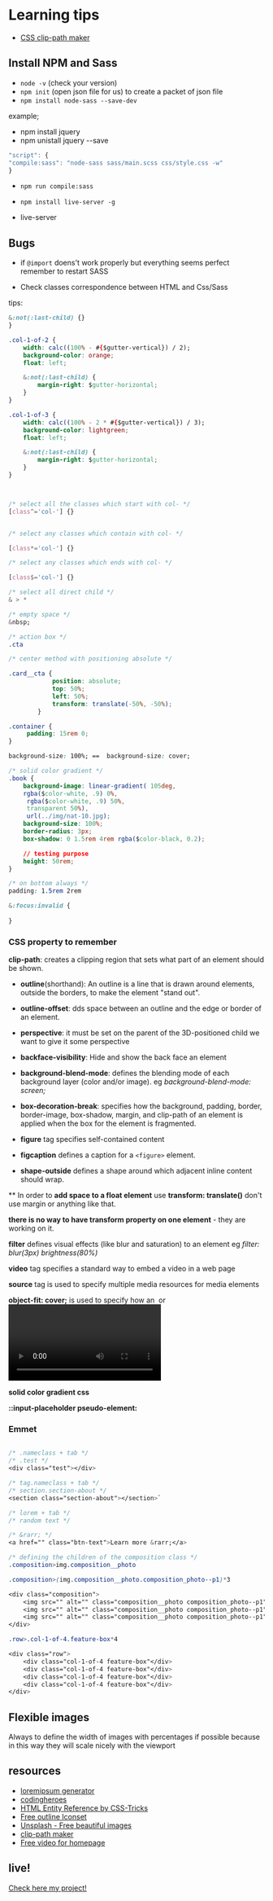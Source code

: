 # Learning tips

* [CSS clip-path maker](https://bennettfeely.com/clippy/)

## Install NPM and Sass

* `node -v` (check your version)
* `npm init` (open json file for us) to create a packet of json file
* `npm install node-sass --save-dev`

example;
* npm install jquery
* npm unistall jquery --save

```javascript
"script": {
"compile:sass": "node-sass sass/main.scss css/style.css -w"
}
```
* `npm run compile:sass`

* `npm install live-server -g`
* live-server

## Bugs

* if `@import` doens't work properly but everything seems perfect remember to restart SASS

* Check classes correspondence between HTML and Css/Sass

tips:

```css
&:not(:last-child) {}
}

.col-1-of-2 {
    width: calc((100% - #{$gutter-vertical}) / 2);
    background-color: orange;
    float: left;

    &:not(:last-child) {
        margin-right: $gutter-horizontal;
    }
}

.col-1-of-3 {
    width: calc((100% - 2 * #{$gutter-vertical}) / 3);
    background-color: lightgreen;
    float: left;

    &:not(:last-child) {
        margin-right: $gutter-horizontal;
    }
}



/* select all the classes which start with col- */
[class^='col-'] {}


/* select any classes which contain with col- */

[class*='col-'] {}

/* select any classes which ends with col- */

[class$='col-'] {}

/* select all direct child */
& > * 

/* empty space */
&nbsp; 

/* action box */
.cta 

/* center method with positioning absolute */

.card__cta {
            position: absolute;
            top: 50%;
            left: 50%;
            transform: translate(-50%, -50%);
        }

.container {
     padding: 15rem 0;
}

background-size: 100%; ==  background-size: cover;

/* solid color gradient */
.book {
    background-image: linear-gradient( 105deg, 
    rgba($color-white, .9) 0%,
     rgba($color-white, .9) 50%,
     transparent 50%), 
     url(../img/nat-10.jpg);
    background-size: 100%;
    border-radius: 3px;
    box-shadow: 0 1.5rem 4rem rgba($color-black, 0.2);

    // testing purpose
    height: 50rem;
}

/* on bottom always */
padding: 1.5rem 2rem

&:focus:invalid {
    
}

```



### CSS property to remember

**clip-path**: creates a clipping region that sets what part of an element should be shown.

* **outline**(shorthand): An outline is a line that is drawn around elements, outside the borders, to make the element "stand out".

* **outline-offset**: dds space between an outline and the edge or border of an element.

*  **perspective**: it must be set on the parent of the 3D-positioned child we want to give it some perspective

* **backface-visibility**: Hide and show the back face an element

* **background-blend-mode**: defines the blending mode of each background layer (color and/or image). eg *background-blend-mode: screen;*

* **box-decoration-break**: specifies how the background, padding, border, border-image, box-shadow, margin, and clip-path of an element is applied when the box for the element is fragmented.

* **figure** tag specifies self-contained content

* **figcaption** defines a caption for a `<figure>` element.

* **shape-outside** defines a shape around which adjacent inline content should wrap.

** In order to **add space to a float element** use **transform: translate()** don't use margin or anything like that.

**there is no way to have transform property on one element** - they are working on it.

**filter** defines visual effects (like blur and saturation) to an element eg *filter: blur(3px) brightness(80%)*

**video** tag specifies a standard way to embed a video in a web page

**source** tag is used to specify multiple media resources for media elements

**object-fit: cover;** is used to specify how an <img> or <video> should be resized to fit its container.

**solid color gradient css**

**::input-placeholder pseudo-element:**

### Emmet

```css

/* .nameclass + tab */
/* .test */
<div class="test"></div>

/* tag.nameclass + tab */
/* section.section-about */
<section class="section-about"></section>`

/* lorem + tab */
/* random text */

/* &rarr; */
<a href="" class="btn-text">Learn more &rarr;</a>

/* defining the children of the composition class */
.composition>img.composition__photo

.composition>(img.composition__photo.composition_photo--p1)*3

<div class="composition">
    <img src="" alt="" class="composition__photo composition_photo--p1">
    <img src="" alt="" class="composition__photo composition_photo--p1">
    <img src="" alt="" class="composition__photo composition_photo--p1">
</div>

.row>.col-1-of-4.feature-box*4

<div class="row">
    <div class="col-1-of-4 feature-box"</div>
    <div class="col-1-of-4 feature-box"</div>
    <div class="col-1-of-4 feature-box"</div>
    <div class="col-1-of-4 feature-box"</div>
</div>


```

## Flexible images

Always to define the width of images with percentages if possible because in this way they will scale nicely with the viewport

## resources

* [loremipsum generator](https://loremipsum.io/)
* [codingheroes](http://codingheroes.io/resources/)
* [HTML Entity Reference by CSS-Tricks](https://css-tricks.com/snippets/html/glyphs/)
* [Free outline Iconset](http://linea.io/)
* [Unsplash - Free beautiful images](https://unsplash.com/)
* [clip-path maker](https://bennettfeely.com/clippy/)
* [Free video for homepage](http://coverr.co/)

## live!
[Check here my project!](https://xenodochial-ritchie-156b6b.netlify.com/)
